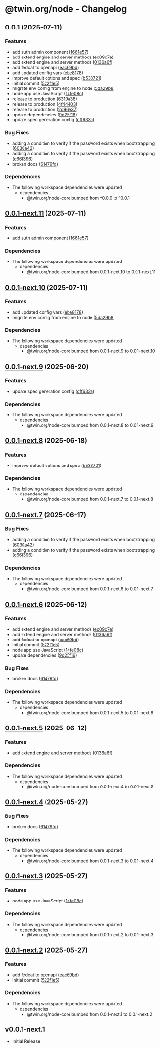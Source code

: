 # @twin.org/node - Changelog

## 0.0.1 (2025-07-11)


### Features

* add auth admin component ([1661e57](https://github.com/twinfoundation/node/commit/1661e57a699d5cf9ebde333e3cbc3aaea89d7c9c))
* add extend engine and server methods ([ec09c7e](https://github.com/twinfoundation/node/commit/ec09c7eb882d9f5797f2fd372e96cad1a3716f59))
* add extend engine and server methods ([0136a6f](https://github.com/twinfoundation/node/commit/0136a6f3f4e1a82b1427ee9618b8a17c79bc7fda))
* add fedcat to openapi ([eac69bd](https://github.com/twinfoundation/node/commit/eac69bdf94a22c35fe58e7523d9cf78bdc72eb7b))
* add updated config vars ([ebe8178](https://github.com/twinfoundation/node/commit/ebe81788ce53ddf3d6925a5f2f6dac381f84f06c))
* improve default options and spec ([b538721](https://github.com/twinfoundation/node/commit/b538721902e7f65021d2715148ba59409ccce035))
* initial commit ([522f1e5](https://github.com/twinfoundation/node/commit/522f1e515348f9b1dd1eeb3170b1249e2b0b5371))
* migrate env config from engine to node ([5da29b8](https://github.com/twinfoundation/node/commit/5da29b8d714495308320d237a68e84355bba2b47))
* node app use JavaScript ([14fe08c](https://github.com/twinfoundation/node/commit/14fe08cb760dd885a5dac9056a4d5dbc3d61df64))
* release to production ([6319a38](https://github.com/twinfoundation/node/commit/6319a38490a2c2809622f8acd170cb92bfa06942))
* release to production ([4f44403](https://github.com/twinfoundation/node/commit/4f444039832edce8fae562baa7c900ccdc2181da))
* release to production ([2d96e37](https://github.com/twinfoundation/node/commit/2d96e3737bd9663bc0d1171c2ff2c7f8b2ab01bb))
* update dependencies ([9d25f16](https://github.com/twinfoundation/node/commit/9d25f16f1d554cd38f3bec28fdf7f8fff892ceaf))
* update spec generation config ([cff633a](https://github.com/twinfoundation/node/commit/cff633a0ffb73ad652d5f1bae653fa91e82dc8ab))


### Bug Fixes

* adding a condition to verify if the password exists when bootstrapping ([6030a42](https://github.com/twinfoundation/node/commit/6030a42bdaf581678d96932fd0b809396bf7b8b0))
* adding a condition to verify if the password exists when bootstrapping ([c66f396](https://github.com/twinfoundation/node/commit/c66f396717394161a7647d1f08b3d87729d96e96))
* broken docs ([61479fd](https://github.com/twinfoundation/node/commit/61479fd618f766d22c5aafec5277e1a89e22b453))


### Dependencies

* The following workspace dependencies were updated
  * dependencies
    * @twin.org/node-core bumped from ^0.0.0 to ^0.0.1

## [0.0.1-next.11](https://github.com/twinfoundation/node/compare/node-v0.0.1-next.10...node-v0.0.1-next.11) (2025-07-11)


### Features

* add auth admin component ([1661e57](https://github.com/twinfoundation/node/commit/1661e57a699d5cf9ebde333e3cbc3aaea89d7c9c))


### Dependencies

* The following workspace dependencies were updated
  * dependencies
    * @twin.org/node-core bumped from 0.0.1-next.10 to 0.0.1-next.11

## [0.0.1-next.10](https://github.com/twinfoundation/node/compare/node-v0.0.1-next.9...node-v0.0.1-next.10) (2025-07-11)


### Features

* add updated config vars ([ebe8178](https://github.com/twinfoundation/node/commit/ebe81788ce53ddf3d6925a5f2f6dac381f84f06c))
* migrate env config from engine to node ([5da29b8](https://github.com/twinfoundation/node/commit/5da29b8d714495308320d237a68e84355bba2b47))


### Dependencies

* The following workspace dependencies were updated
  * dependencies
    * @twin.org/node-core bumped from 0.0.1-next.9 to 0.0.1-next.10

## [0.0.1-next.9](https://github.com/twinfoundation/node/compare/node-v0.0.1-next.8...node-v0.0.1-next.9) (2025-06-20)


### Features

* update spec generation config ([cff633a](https://github.com/twinfoundation/node/commit/cff633a0ffb73ad652d5f1bae653fa91e82dc8ab))


### Dependencies

* The following workspace dependencies were updated
  * dependencies
    * @twin.org/node-core bumped from 0.0.1-next.8 to 0.0.1-next.9

## [0.0.1-next.8](https://github.com/twinfoundation/node/compare/node-v0.0.1-next.7...node-v0.0.1-next.8) (2025-06-18)


### Features

* improve default options and spec ([b538721](https://github.com/twinfoundation/node/commit/b538721902e7f65021d2715148ba59409ccce035))


### Dependencies

* The following workspace dependencies were updated
  * dependencies
    * @twin.org/node-core bumped from 0.0.1-next.7 to 0.0.1-next.8

## [0.0.1-next.7](https://github.com/twinfoundation/node/compare/node-v0.0.1-next.6...node-v0.0.1-next.7) (2025-06-17)


### Bug Fixes

* adding a condition to verify if the password exists when bootstrapping ([6030a42](https://github.com/twinfoundation/node/commit/6030a42bdaf581678d96932fd0b809396bf7b8b0))
* adding a condition to verify if the password exists when bootstrapping ([c66f396](https://github.com/twinfoundation/node/commit/c66f396717394161a7647d1f08b3d87729d96e96))


### Dependencies

* The following workspace dependencies were updated
  * dependencies
    * @twin.org/node-core bumped from 0.0.1-next.6 to 0.0.1-next.7

## [0.0.1-next.6](https://github.com/twinfoundation/node/compare/node-v0.0.1-next.5...node-v0.0.1-next.6) (2025-06-12)

### Features

- add extend engine and server methods ([ec09c7e](https://github.com/twinfoundation/node/commit/ec09c7eb882d9f5797f2fd372e96cad1a3716f59))
- add extend engine and server methods ([0136a6f](https://github.com/twinfoundation/node/commit/0136a6f3f4e1a82b1427ee9618b8a17c79bc7fda))
- add fedcat to openapi ([eac69bd](https://github.com/twinfoundation/node/commit/eac69bdf94a22c35fe58e7523d9cf78bdc72eb7b))
- initial commit ([522f1e5](https://github.com/twinfoundation/node/commit/522f1e515348f9b1dd1eeb3170b1249e2b0b5371))
- node app use JavaScript ([14fe08c](https://github.com/twinfoundation/node/commit/14fe08cb760dd885a5dac9056a4d5dbc3d61df64))
- update dependencies ([9d25f16](https://github.com/twinfoundation/node/commit/9d25f16f1d554cd38f3bec28fdf7f8fff892ceaf))

### Bug Fixes

- broken docs ([61479fd](https://github.com/twinfoundation/node/commit/61479fd618f766d22c5aafec5277e1a89e22b453))

### Dependencies

- The following workspace dependencies were updated
  - dependencies
    - @twin.org/node-core bumped from 0.0.1-next.5 to 0.0.1-next.6

## [0.0.1-next.5](https://github.com/twinfoundation/node/compare/node-v0.0.1-next.4...node-v0.0.1-next.5) (2025-06-12)

### Features

- add extend engine and server methods ([0136a6f](https://github.com/twinfoundation/node/commit/0136a6f3f4e1a82b1427ee9618b8a17c79bc7fda))

### Dependencies

- The following workspace dependencies were updated
  - dependencies
    - @twin.org/node-core bumped from 0.0.1-next.4 to 0.0.1-next.5

## [0.0.1-next.4](https://github.com/twinfoundation/node/compare/node-v0.0.1-next.3...node-v0.0.1-next.4) (2025-05-27)

### Bug Fixes

- broken docs ([61479fd](https://github.com/twinfoundation/node/commit/61479fd618f766d22c5aafec5277e1a89e22b453))

### Dependencies

- The following workspace dependencies were updated
  - dependencies
    - @twin.org/node-core bumped from 0.0.1-next.3 to 0.0.1-next.4

## [0.0.1-next.3](https://github.com/twinfoundation/node/compare/node-v0.0.1-next.2...node-v0.0.1-next.3) (2025-05-27)

### Features

- node app use JavaScript ([14fe08c](https://github.com/twinfoundation/node/commit/14fe08cb760dd885a5dac9056a4d5dbc3d61df64))

### Dependencies

- The following workspace dependencies were updated
  - dependencies
    - @twin.org/node-core bumped from 0.0.1-next.2 to 0.0.1-next.3

## [0.0.1-next.2](https://github.com/twinfoundation/node/compare/node-v0.0.1-next.1...node-v0.0.1-next.2) (2025-05-27)

### Features

- add fedcat to openapi ([eac69bd](https://github.com/twinfoundation/node/commit/eac69bdf94a22c35fe58e7523d9cf78bdc72eb7b))
- initial commit ([522f1e5](https://github.com/twinfoundation/node/commit/522f1e515348f9b1dd1eeb3170b1249e2b0b5371))

### Dependencies

- The following workspace dependencies were updated
  - dependencies
    - @twin.org/node-core bumped from 0.0.1-next.1 to 0.0.1-next.2

## v0.0.1-next.1

- Initial Release
